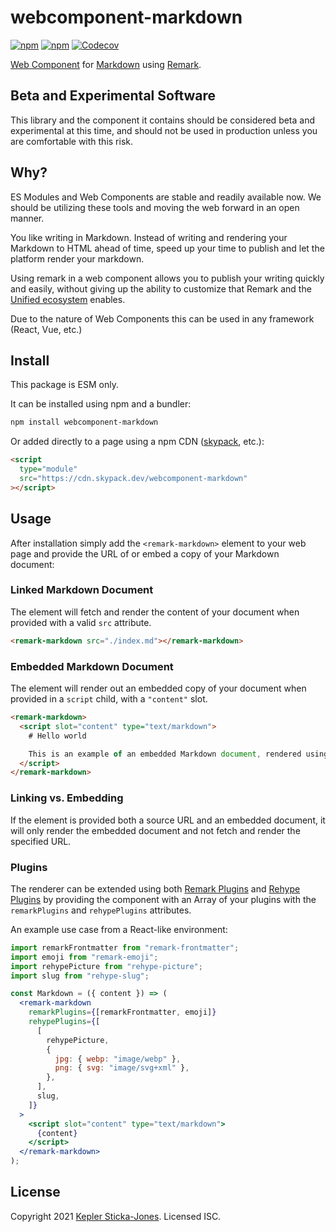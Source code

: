 # webcomponent-markdown

[![npm](https://img.shields.io/npm/v/webcomponent-markdown)](https://www.npmjs.com/package/webcomponent-markdown)
[![npm](https://img.shields.io/npm/dw/webcomponent-markdown)](https://www.npmjs.com/package/webcomponent-markdown)
[![Codecov](https://img.shields.io/codecov/c/github/keplersj/wc-markdown)](https://app.codecov.io/gh/keplersj/wc-markdown)

[Web Component](https://www.webcomponents.org/) for [Markdown](https://commonmark.org/help/) using [Remark](https://unifiedjs.com/explore/project/remarkjs/remark/).

## Beta and Experimental Software

This library and the component it contains should be considered beta and experimental at this time, and should not be used in production unless you are comfortable with this risk.

## Why?

ES Modules and Web Components are stable and readily available now. We should be utilizing these tools and moving the web forward in an open manner.

You like writing in Markdown. Instead of writing and rendering your Markdown to HTML ahead of time, speed up your time to publish and let the platform render your markdown.

Using remark in a web component allows you to publish your writing quickly and easily, without giving up the ability to customize that Remark and the [Unified ecosystem](https://unifiedjs.com/) enables.

Due to the nature of Web Components this can be used in any framework (React, Vue, etc.)

## Install

This package is ESM only.

It can be installed using npm and a bundler:

```sh
npm install webcomponent-markdown
```

Or added directly to a page using a npm CDN ([skypack](https://www.skypack.dev/), etc.):

```html
<script
  type="module"
  src="https://cdn.skypack.dev/webcomponent-markdown"
></script>
```

## Usage

After installation simply add the `<remark-markdown>` element to your web page and provide the URL of or embed a copy of your Markdown document:

### Linked Markdown Document

The element will fetch and render the content of your document when provided with a valid `src` attribute.

```html
<remark-markdown src="./index.md"></remark-markdown>
```

### Embedded Markdown Document

The element will render out an embedded copy of your document when provided in a `script` child, with a `"content"` slot.

```html
<remark-markdown>
  <script slot="content" type="text/markdown">
    # Hello world

    This is an example of an embedded Markdown document, rendered using Remark!
  </script>
</remark-markdown>
```

### Linking vs. Embedding

If the element is provided both a source URL and an embedded document, it will only render the embedded document and not fetch and render the specified URL.

### Plugins

The renderer can be extended using both [Remark Plugins](https://github.com/remarkjs/remark/blob/main/doc/plugins.md) and [Rehype Plugins](https://github.com/rehypejs/rehype/blob/main/doc/plugins.md) by providing the component with an Array of your plugins with the `remarkPlugins` and `rehypePlugins` attributes.

An example use case from a React-like environment:

```jsx
import remarkFrontmatter from "remark-frontmatter";
import emoji from "remark-emoji";
import rehypePicture from "rehype-picture";
import slug from "rehype-slug";

const Markdown = ({ content }) => (
  <remark-markdown
    remarkPlugins={[remarkFrontmatter, emoji]}
    rehypePlugins={[
      [
        rehypePicture,
        {
          jpg: { webp: "image/webp" },
          png: { svg: "image/svg+xml" },
        },
      ],
      slug,
    ]}
  >
    <script slot="content" type="text/markdown">
      {content}
    </script>
  </remark-markdown>
);
```

## License

Copyright 2021 [Kepler Sticka-Jones](https://keplersj.com). Licensed ISC.
